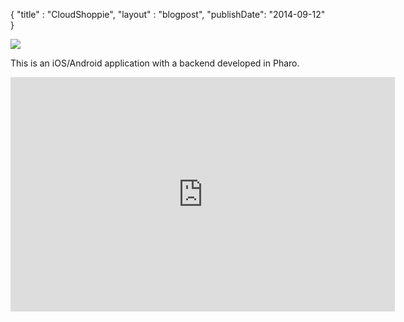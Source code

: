 {"title" : "CloudShoppie","layout" : "blogpost","publishDate": "2014-09-12"}![](file:///web/files/success/2014-05-cloudshoppie.png)This is an iOS/Android application with a backend developed in Pharo. <iframe allowfullscreen="true" allowscriptaccess="always" class="video-embed" frameborder="0" height="375" mode="transparent" src="http://www.youtube.com/embed/ZLLYbSE1hMw?enablejsapi=1&amp;version=3&amp;hl=en_US&amp;rel=0&amp;wmode=transparent" type="text/html" webkitallowfullscreen="true" width="615" wmode="transparent"></iframe>